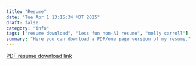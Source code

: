 ```yaml
---
title: "Resume"
date: "Tue Apr 1 13:15:34 MDT 2025"
draft: false
category: "info"
tags: ["resume download", "less fun non-AI resume", "molly carroll"]
summary: "Here you can download a PDF/one page version of my resume."
---
```


[PDF resume download link](https://files.catbox.moe/b3m2cf.pdf)